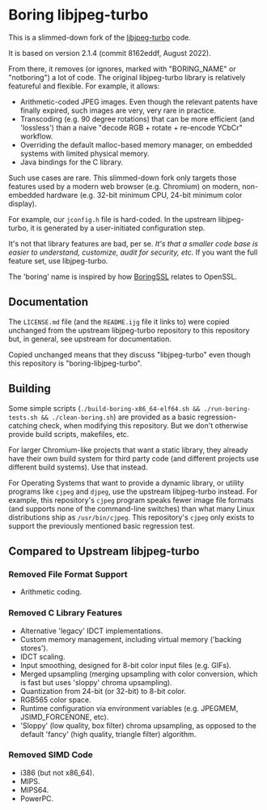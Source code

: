 # Boring libjpeg-turbo

This is a slimmed-down fork of the
[libjpeg-turbo](https://github.com/libjpeg-turbo/libjpeg-turbo) code.

It is based on version 2.1.4 (commit 8162eddf, August 2022).

From there, it removes (or ignores, marked with "BORING\_NAME" or "notboring")
a lot of code. The original libjpeg-turbo library is relatively featureful and
flexible. For example, it allows:

- Arithmetic-coded JPEG images. Even though the relevant patents have finally
  expired, such images are very, very rare in practice.
- Transcoding (e.g. 90 degree rotations) that can be more efficient (and
  'lossless') than a naive "decode RGB + rotate + re-encode YCbCr" workflow.
- Overriding the default malloc-based memory manager, on embedded systems with
  limited physical memory.
- Java bindings for the C library.

Such use cases are rare. This slimmed-down fork only targets those features
used by a modern web browser (e.g. Chromium) on modern, non-embedded hardware
(e.g. 32-bit minimum CPU, 24-bit minimum color display).

For example, our `jconfig.h` file is hard-coded. In the upstream libjpeg-turbo,
it is generated by a user-initiated configuration step.

It's not that library features are bad, per se. *It's that a smaller code base
is easier to understand, customize, audit for security, etc.* If you want the
full feature set, use libjpeg-turbo.

The 'boring' name is inspired by how
[BoringSSL](https://boringssl.googlesource.com/boringssl/) relates to OpenSSL.


## Documentation

The `LICENSE.md` file (and the `README.ijg` file it links to) were copied
unchanged from the upstream libjpeg-turbo repository to this repository but, in
general, see upstream for documentation.

Copied unchanged means that they discuss "libjpeg-turbo" even though this
repository is "boring-libjpeg-turbo".


## Building

Some simple scripts (`./build-boring-x86_64-elf64.sh && ./run-boring-tests.sh
&& ./clean-boring.sh`) are provided as a basic regression-catching check, when
modifying this repository. But we don't otherwise provide build scripts,
makefiles, etc.

For larger Chromium-like projects that want a static library, they already have
their own build system for third party code (and different projects use
different build systems). Use that instead.

For Operating Systems that want to provide a dynamic library, or utility
programs like `cjpeg` and `djpeg`, use the upstream libjpeg-turbo instead. For
example, this repository's `cjpeg` program speaks fewer image file formats (and
supports none of the command-line switches) than what many Linux distributions
ship as `/usr/bin/cjpeg`. This repository's `cjpeg` only exists to support the
previously mentioned basic regression test.


## Compared to Upstream libjpeg-turbo


### Removed File Format Support

- Arithmetic coding.


### Removed C Library Features

- Alternative 'legacy' IDCT implementations.
- Custom memory management, including virtual memory ('backing stores').
- IDCT scaling.
- Input smoothing, designed for 8-bit color input files (e.g. GIFs).
- Merged upsampling (merging upsampling with color conversion, which is fast
  but uses 'sloppy' chroma upsampling).
- Quantization from 24-bit (or 32-bit) to 8-bit color.
- RGB565 color space.
- Runtime configuration via environment variables (e.g. JPEGMEM,
  JSIMD\_FORCENONE, etc).
- 'Sloppy' (low quality, box filter) chroma upsampling, as opposed to the
  default 'fancy' (high quality, triangle filter) algorithm.


### Removed SIMD Code

- i386 (but not x86\_64).
- MIPS.
- MIPS64.
- PowerPC.
